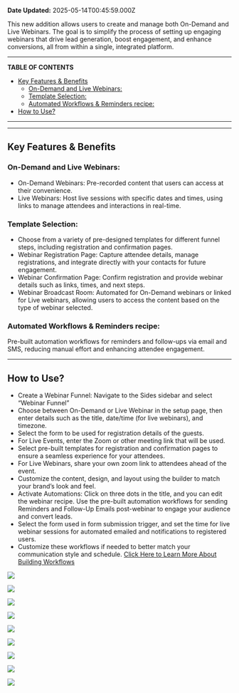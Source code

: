 **Date Updated:** 2025-05-14T00:45:59.000Z

  
This new addition allows users to create and manage both On-Demand and Live Webinars. The goal is to simplify the process of setting up engaging webinars that drive lead generation, boost engagement, and enhance conversions, all from within a single, integrated platform.

---

**TABLE OF CONTENTS**

* [Key Features & Benefits](#Key-Features-&-Benefits)  
   * [On-Demand and Live Webinars:](#On-Demand-and-Live-Webinars%3A)  
   * [Template Selection:](#Template-Selection%3A)  
   * [Automated Workflows & Reminders recipe:](#Automated-Workflows-&-Reminders-recipe%3A)
* [How to Use?](#How-to-Use?)

---

  
---

## **Key Features & Benefits**

  
### **On-Demand and Live Webinars:**

  
* On-Demand Webinars: Pre-recorded content that users can access at their convenience.
* Live Webinars: Host live sessions with specific dates and times, using links to manage attendees and interactions in real-time.

  
### **Template Selection:**

  
* Choose from a variety of pre-designed templates for different funnel steps, including registration and confirmation pages.
* Webinar Registration Page: Capture attendee details, manage registrations, and integrate directly with your contacts for future engagement.
* Webinar Confirmation Page: Confirm registration and provide webinar details such as links, times, and next steps.
* Webinar Broadcast Room: Automated for On-Demand webinars or linked for Live webinars, allowing users to access the content based on the type of webinar selected.

  
### **Automated Workflows & Reminders recipe:**

  
Pre-built automation workflows for reminders and follow-ups via email and SMS, reducing manual effort and enhancing attendee engagement.

---

## **How to Use?**

  
* Create a Webinar Funnel: Navigate to the Sides sidebar and select “Webinar Funnel”
* Choose between On-Demand or Live Webinar in the setup page, then enter details such as the title, date/time (for live webinars), and timezone.
* Select the form to be used for registration details of the guests.
* For Live Events, enter the Zoom or other meeting link that will be used.
* Select pre-built templates for registration and confirmation pages to ensure a seamless experience for your attendees.
* For Live Webinars, share your own zoom link to attendees ahead of the event.
* Customize the content, design, and layout using the builder to match your brand’s look and feel.
* Activate Automations: Click on three dots in the title, and you can edit the webinar recipe. Use the pre-built automation workflows for sending Reminders and Follow-Up Emails post-webinar to engage your audience and convert leads.
* Select the form used in form submission trigger, and set the time for live webinar sessions for automated emailed and notifications to registered users.
* Customize these workflows if needed to better match your communication style and schedule. [Click Here to Learn More About Building Workflows](https://help.gohighlevel.com/en/support/solutions/articles/155000001254)

  
![](https://s3.amazonaws.com/cdn.freshdesk.com/data/helpdesk/attachments/production/155036052184/original/aWDd9smdy9CYFEB969l2j8A6nOUqD_wsRA.png?1730838134)
  
  
![](https://s3.amazonaws.com/cdn.freshdesk.com/data/helpdesk/attachments/production/155036052179/original/Jto1mEwdC7RjRJu5q47w0J3jctib1VxpVg.png?1730838134)
  
  
![](https://s3.amazonaws.com/cdn.freshdesk.com/data/helpdesk/attachments/production/155036052185/original/81B749dSoQ1QCrce4URtLk6Iv797bp39Sg.png?1730838134)
  
  
![](https://s3.amazonaws.com/cdn.freshdesk.com/data/helpdesk/attachments/production/155036052186/original/0mVIfecsbe4HqFZMi2uP-OprJnXAD0FIsw.png?1730838134)
  
  
![](https://s3.amazonaws.com/cdn.freshdesk.com/data/helpdesk/attachments/production/155036052182/original/1XDvT7DkY4MmXmP_WC0tbA0JhkjUA2dMwA.png?1730838134)
  
  
![](https://s3.amazonaws.com/cdn.freshdesk.com/data/helpdesk/attachments/production/155036052183/original/EDASzYKNBhb5c6VP9mG1z-k7fqSvN4b1_A.png?1730838134)
  
  
![](https://s3.amazonaws.com/cdn.freshdesk.com/data/helpdesk/attachments/production/155036052180/original/Mue_LQSN9rcaLAPKkTiYJqn2sJwVS-TMaA.png?1730838134)
  
  
![](https://s3.amazonaws.com/cdn.freshdesk.com/data/helpdesk/attachments/production/155036052177/original/aDmLD-dL7tzj97lfrZsmhFVk9dua1QrJzg.png?1730838133)
  
  
![](https://s3.amazonaws.com/cdn.freshdesk.com/data/helpdesk/attachments/production/155036052181/original/BV6uKQYBmMmbfY8oV5T9riXp0TVBrinVTQ.png?1730838134)

  